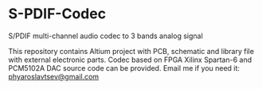 # S-PDIF-Codec
S/PDIF multi-channel audio codec to 3 bands analog signal

This repository contains Altium project with PCB, schematic and library file with external electronic parts.
Codec based on FPGA Xilinx Spartan-6 and PCM5102A DAC source code can be provided. Email me if you need it: phyaroslavtsev@gmail.com
